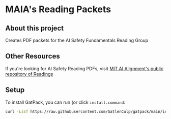 # MAIA's Reading Packets


## About this project

Creates PDF packets for the AI Safety Fundamentals Reading Group

## Other Resources

If you're looking for AI Safety Reading PDFs, visit [MIT AI Alignment's public repository of Readings](https://airtable.com/app6h2R2QQuhvFYVq/shr6HR8IkYktpdmA8/tbliHUCwDwu4I7Opl)

## Setup

To install GatPack, you can run (or click `install.command`:

```bash
curl -LsSf https://raw.githubusercontent.com/GatlenCulp/gatpack/main/install.sh | sh
```
